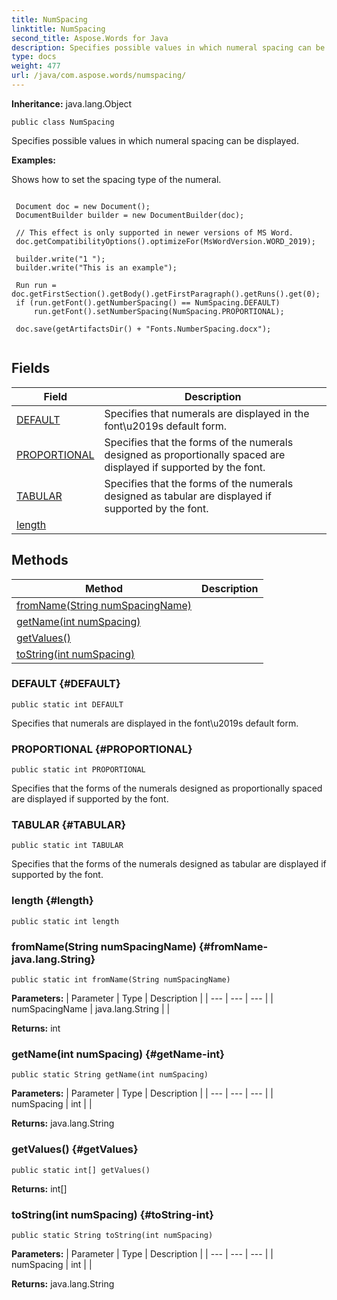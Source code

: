 ```yaml
---
title: NumSpacing
linktitle: NumSpacing
second_title: Aspose.Words for Java
description: Specifies possible values in which numeral spacing can be displayed in Java.
type: docs
weight: 477
url: /java/com.aspose.words/numspacing/
---
```


**Inheritance:**
java.lang.Object
```
public class NumSpacing
```

Specifies possible values in which numeral spacing can be displayed.

 **Examples:** 

Shows how to set the spacing type of the numeral.

```

 Document doc = new Document();
 DocumentBuilder builder = new DocumentBuilder(doc);

 // This effect is only supported in newer versions of MS Word.
 doc.getCompatibilityOptions().optimizeFor(MsWordVersion.WORD_2019);

 builder.write("1 ");
 builder.write("This is an example");

 Run run = doc.getFirstSection().getBody().getFirstParagraph().getRuns().get(0);
 if (run.getFont().getNumberSpacing() == NumSpacing.DEFAULT)
     run.getFont().setNumberSpacing(NumSpacing.PROPORTIONAL);

 doc.save(getArtifactsDir() + "Fonts.NumberSpacing.docx");
 
```
## Fields

| Field | Description |
| --- | --- |
| [DEFAULT](#DEFAULT) | Specifies that numerals are displayed in the font\\u2019s default form. |
| [PROPORTIONAL](#PROPORTIONAL) | Specifies that the forms of the numerals designed as proportionally spaced are displayed if supported by the font. |
| [TABULAR](#TABULAR) | Specifies that the forms of the numerals designed as tabular are displayed if supported by the font. |
| [length](#length) |  |
## Methods

| Method | Description |
| --- | --- |
| [fromName(String numSpacingName)](#fromName-java.lang.String) |  |
| [getName(int numSpacing)](#getName-int) |  |
| [getValues()](#getValues) |  |
| [toString(int numSpacing)](#toString-int) |  |
### DEFAULT {#DEFAULT}
```
public static int DEFAULT
```


Specifies that numerals are displayed in the font\\u2019s default form.

### PROPORTIONAL {#PROPORTIONAL}
```
public static int PROPORTIONAL
```


Specifies that the forms of the numerals designed as proportionally spaced are displayed if supported by the font.

### TABULAR {#TABULAR}
```
public static int TABULAR
```


Specifies that the forms of the numerals designed as tabular are displayed if supported by the font.

### length {#length}
```
public static int length
```


### fromName(String numSpacingName) {#fromName-java.lang.String}
```
public static int fromName(String numSpacingName)
```




**Parameters:**
| Parameter | Type | Description |
| --- | --- | --- |
| numSpacingName | java.lang.String |  |

**Returns:**
int
### getName(int numSpacing) {#getName-int}
```
public static String getName(int numSpacing)
```




**Parameters:**
| Parameter | Type | Description |
| --- | --- | --- |
| numSpacing | int |  |

**Returns:**
java.lang.String
### getValues() {#getValues}
```
public static int[] getValues()
```




**Returns:**
int[]
### toString(int numSpacing) {#toString-int}
```
public static String toString(int numSpacing)
```




**Parameters:**
| Parameter | Type | Description |
| --- | --- | --- |
| numSpacing | int |  |

**Returns:**
java.lang.String
